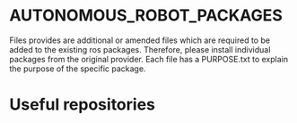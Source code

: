 # AUTONOMOUS_ROBOT_PACKAGES
Files provides are additional or amended files which are required to be added to the existing ros packages. 
Therefore, please install individual packages from the original provider. 
Each file has a PURPOSE.txt to explain the purpose of the specific package.

# Useful repositories
